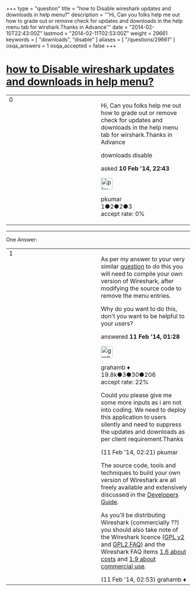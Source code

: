 +++
type = "question"
title = "how to Disable wireshark updates and downloads in help menu?"
description = '''Hi, Can you folks help me out how to grade out or remove check for updates and downloads in the help menu tab for wirshark.Thanks in Advance'''
date = "2014-02-10T22:43:00Z"
lastmod = "2014-02-11T02:53:00Z"
weight = 29661
keywords = [ "downloads", "disable" ]
aliases = [ "/questions/29661" ]
osqa_answers = 1
osqa_accepted = false
+++

<div class="headNormal">

# [how to Disable wireshark updates and downloads in help menu?](/questions/29661/how-to-disable-wireshark-updates-and-downloads-in-help-menu)

</div>

<div id="main-body">

<div id="askform">

<table id="question-table" style="width:100%;"><colgroup><col style="width: 50%" /><col style="width: 50%" /></colgroup><tbody><tr class="odd"><td style="width: 30px; vertical-align: top"><div class="vote-buttons"><span id="post-29661-upvote" class="ajax-command post-vote up" rel="nofollow" title="I like this post (click again to cancel)"> </span><div id="post-29661-score" class="post-score" title="current number of votes">0</div><span id="post-29661-downvote" class="ajax-command post-vote down" rel="nofollow" title="I dont like this post (click again to cancel)"> </span> <span id="favorite-mark" class="ajax-command favorite-mark" rel="nofollow" title="mark/unmark this question as favorite (click again to cancel)"> </span><div id="favorite-count" class="favorite-count"></div></div></td><td><div id="item-right"><div class="question-body"><p>Hi, Can you folks help me out how to grade out or remove check for updates and downloads in the help menu tab for wirshark.Thanks in Advance</p></div><div id="question-tags" class="tags-container tags"><span class="post-tag tag-link-downloads" rel="tag" title="see questions tagged &#39;downloads&#39;">downloads</span> <span class="post-tag tag-link-disable" rel="tag" title="see questions tagged &#39;disable&#39;">disable</span></div><div id="question-controls" class="post-controls"></div><div class="post-update-info-container"><div class="post-update-info post-update-info-user"><p>asked <strong>10 Feb '14, 22:43</strong></p><img src="https://secure.gravatar.com/avatar/9e1a4cf24ba4c99becad013f05cfa946?s=32&amp;d=identicon&amp;r=g" class="gravatar" width="32" height="32" alt="pkumar&#39;s gravatar image" /><p><span>pkumar</span><br />
<span class="score" title="1 reputation points">1</span><span title="2 badges"><span class="badge1">●</span><span class="badgecount">2</span></span><span title="2 badges"><span class="silver">●</span><span class="badgecount">2</span></span><span title="3 badges"><span class="bronze">●</span><span class="badgecount">3</span></span><br />
<span class="accept_rate" title="Rate of the user&#39;s accepted answers">accept rate:</span> <span title="pkumar has no accepted answers">0%</span></p></div></div><div id="comments-container-29661" class="comments-container"></div><div id="comment-tools-29661" class="comment-tools"></div><div class="clear"></div><div id="comment-29661-form-container" class="comment-form-container"></div><div class="clear"></div></div></td></tr></tbody></table>

------------------------------------------------------------------------

<div class="tabBar">

<span id="sort-top"></span>

<div class="headQuestions">

One Answer:

</div>

</div>

<span id="29671"></span>

<div id="answer-container-29671" class="answer">

<table style="width:100%;"><colgroup><col style="width: 50%" /><col style="width: 50%" /></colgroup><tbody><tr class="odd"><td style="width: 30px; vertical-align: top"><div class="vote-buttons"><span id="post-29671-upvote" class="ajax-command post-vote up" rel="nofollow" title="I like this post (click again to cancel)"> </span><div id="post-29671-score" class="post-score" title="current number of votes">1</div><span id="post-29671-downvote" class="ajax-command post-vote down" rel="nofollow" title="I dont like this post (click again to cancel)"> </span></div></td><td><div class="item-right"><div class="answer-body"><p>As per my answer to your very similar <a href="http://ask.wireshark.org/questions/29595/disable-check-for-updates-and-downloads-for-wireshark-1113">question</a> to do this you will need to compile your own version of Wireshark, after modifying the source code to remove the menu entries.</p><p>Why do you want to do this, don't you want to be helpful to your users?</p></div><div class="answer-controls post-controls"></div><div class="post-update-info-container"><div class="post-update-info post-update-info-user"><p>answered <strong>11 Feb '14, 01:28</strong></p><img src="https://secure.gravatar.com/avatar/d2a7e24ca66604c749c7c88c1da8ff78?s=32&amp;d=identicon&amp;r=g" class="gravatar" width="32" height="32" alt="grahamb&#39;s gravatar image" /><p><span>grahamb ♦</span><br />
<span class="score" title="19834 reputation points"><span>19.8k</span></span><span title="3 badges"><span class="badge1">●</span><span class="badgecount">3</span></span><span title="30 badges"><span class="silver">●</span><span class="badgecount">30</span></span><span title="206 badges"><span class="bronze">●</span><span class="badgecount">206</span></span><br />
<span class="accept_rate" title="Rate of the user&#39;s accepted answers">accept rate:</span> <span title="grahamb has 274 accepted answers">22%</span></p></div></div><div id="comments-container-29671" class="comments-container"><span id="29678"></span><div id="comment-29678" class="comment"><div id="post-29678-score" class="comment-score"></div><div class="comment-text"><p>Could you please give me some more inputs as i am not into coding. We need to deploy this application to users silently and need to suppress the updates and downloads as per client requirement.Thanks</p></div><div id="comment-29678-info" class="comment-info"><span class="comment-age">(11 Feb '14, 02:21)</span> <span class="comment-user userinfo">pkumar</span></div></div><span id="29679"></span><div id="comment-29679" class="comment"><div id="post-29679-score" class="comment-score"></div><div class="comment-text"><p>The source code, tools and techniques to build your own version of Wireshark are all freely available and extensively discussed in the <a href="http://www.wireshark.org/docs/wsdg_html_chunked/">Developers Guide</a>.</p><p>As you'll be distributing Wireshark (commercially ??) you should also take note of the Wireshark licence (<a href="http://www.gnu.org/licenses/gpl-2.0.html">GPL v2</a> and <a href="http://www.gnu.org/licenses/old-licenses/gpl-2.0-faq.html">GPL2 FAQ</a>) and the Wireshark FAQ items <a href="http://www.wireshark.org/faq.html#q1.6">1.6 about costs</a> and <a href="http://www.wireshark.org/faq.html#q1.9">1.9 about commercial use</a>.</p></div><div id="comment-29679-info" class="comment-info"><span class="comment-age">(11 Feb '14, 02:53)</span> <span class="comment-user userinfo">grahamb ♦</span></div></div></div><div id="comment-tools-29671" class="comment-tools"></div><div class="clear"></div><div id="comment-29671-form-container" class="comment-form-container"></div><div class="clear"></div></div></td></tr></tbody></table>

</div>

<div class="paginator-container-left">

</div>

</div>

</div>

